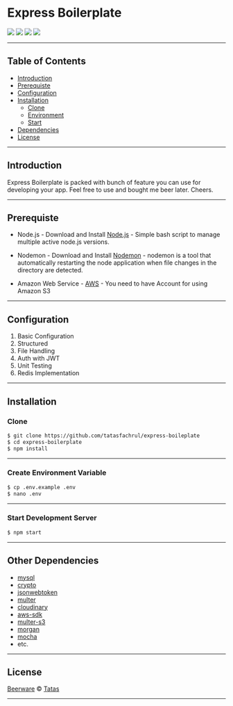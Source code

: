 # Express Boilerplate
![](https://img.shields.io/badge/Code%20Style-Standard-yellow.svg)
![](https://img.shields.io/badge/Dependencies-Express-green.svg)
![](https://img.shields.io/badge/Cloud%20Storage-Amazon%20Web%20Service-orange.svg)
![](https://img.shields.io/badge/License-Beerware-yellowgreen.svg)

---
## Table of Contents

- [Introduction](#introduction)
- [Prerequiste](#prerequiste)
- [Configuration](#configuration)
- [Installation](#installation)
  - [Clone](#clone)
  - [Environment](#create-environment-variable)
  - [Start](#start-development-server)
- [Dependencies](#dependencies)
- [License](#license)
---

## Introduction

Express Boilerplate is packed with bunch of feature you can use for developing your app. Feel free to use and bought me beer later. Cheers.

---


## Prerequiste

- Node.js - Download and Install [Node.js](https://nodejs.org/en/) - Simple bash script to manage multiple active node.js versions.

- Nodemon - Download and Install [Nodemon](https://nodemon.io/) - nodemon is a tool that automatically restarting the node application when file changes in the directory are detected.

- Amazon Web Service - [AWS](https://aws.amazon.com/) - You need to have Account for using Amazon S3
---

## Configuration

<ol>
  <li>Basic Configuration</li>
  <li>Structured</li>
  <li>File Handling</li>
  <li>Auth with JWT</li>
  <li>Unit Testing</li>
  <li>Redis Implementation</li>
</ol>

---

## Installation

### Clone
```bash
$ git clone https://github.com/tatasfachrul/express-boileplate
$ cd express-boilerplate
$ npm install
```
---

### Create Environment Variable
```bash
$ cp .env.example .env
$ nano .env
```
---
### Start Development Server
```bash
$ npm start
```
---

## Other Dependencies

- [mysql](#)
- [crypto](#)
- [jsonwebtoken](#)
- [multer](#)
- [cloudinary](#)
- [aws-sdk](#)
- [multer-s3](#)
- [morgan](#)
- [mocha](#)
- etc.

---


## License

[Beerware](https://en.wikipedia.org/wiki/Beerware "Beerware") © [Tatas](https://github.com/tatasfachrul "Tatas")

---

